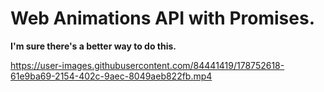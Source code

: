 # Web Animations API with Promises.


__I'm sure there's a better way to do this.__



https://user-images.githubusercontent.com/84441419/178752618-61e9ba69-2154-402c-9aec-8049aeb822fb.mp4

